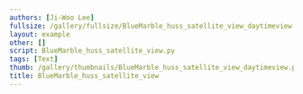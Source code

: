 ```yaml
---
authors: [Ji-Woo Lee]
fullsize: /gallery/fullsize/BlueMarble_huss_satellite_view_daytimeview.png
layout: example
other: []
script: BlueMarble_huss_satellite_view.py
tags: [Text]
thumb: /gallery/thumbnails/BlueMarble_huss_satellite_view_daytimeview.png
title: BlueMarble_huss_satellite_view
---
```

